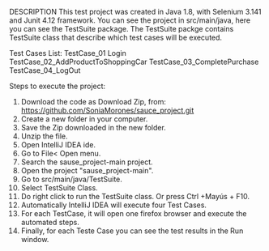 DESCRIPTION
This test project was created in Java 1.8, with Selenium 3.141 and Junit 4.12 framework.
You can see the project in src/main/java, here you can see the TestSuite package.
The TestSuite packge contains TestSuite class that describe which test cases will be executed.

Test Cases List:
TestCase_01 Login
TestCase_02_AddProductToShoppingCar
TestCase_03_CompletePurchase
TestCase_04_LogOut

Steps to execute the project:
1. Download the code as Download Zip, from: https://github.com/SoniaMorones/sauce_project.git
2. Create a new folder in your computer.
3. Save the Zip downloaded in the new folder. 
4. Unzip the file.
5. Open IntelliJ IDEA ide.
6. Go to  File< Open menu.
7. Search the sause_project-main project.
8. Open the project "sause_project-main".
9. Go to src/main/java/TestSuite.
10. Select TestSuite Class.
11. Do right click to run the TestSuite class. Or press Ctrl +Mayús + F10.
12. Automatically IntelliJ IDEA will execute four Test Cases. 
13. For each TestCase, it will open one firefox browser and execute the automated steps.
14. Finally, for each Teste Case you can see the test results in the Run window.
